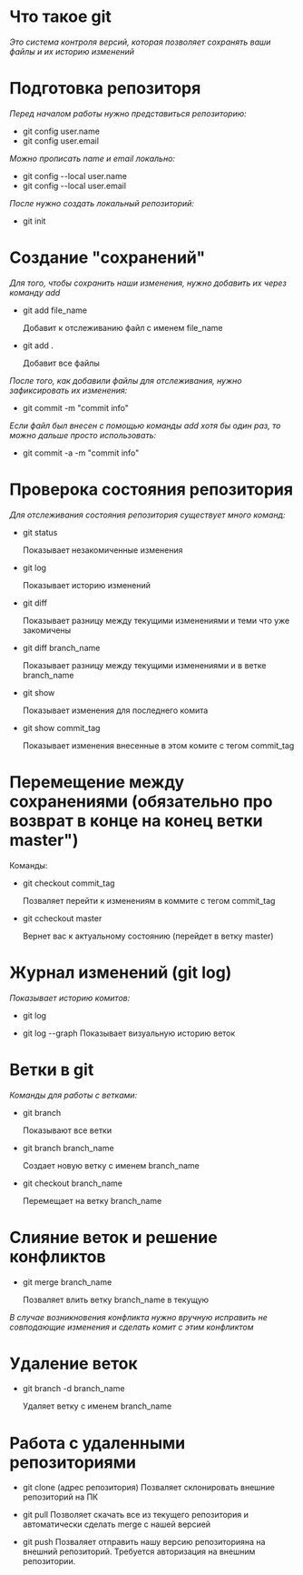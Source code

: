
# Что такое git

*Это система контроля версий, которая позволяет сохранять ваши файлы и их историю изменений*

# Подготовка репозиторя
*Перед началом работы нужно представиться репозиторию:*
* git config user.name 
* git config user.email

*Можно прописать name и email локально:*
* git config --local user.name 
* git config --local user.email

*После нужно создать локальный репозиторий:*
* git init

# Создание "сохранений" 
*Для того, чтобы сохранить наши изменения, нужно добавить их через команду add*

* git add file_name

    Добавит к отслеживанию файл с именем file_name

* git add .

    Добавит все файлы

*После того, как добавили файлы для отслеживания, нужно зафиксировать их изменения:*
* git commit -m "commit info"

*Если файл был внесен с помощью команды add хотя бы один раз, то можно дальше просто использовать:*

* git commit -a -m "commit info"


# Проверока состояния репозитория
*Для отслеживания состояния репозитория существует много команд:*
* git status

    Показывает незакомиченные изменения
    
* git log

    Показывает историю изменений

* git diff

    Показывает разницу между текущими изменениями и теми что уже закомичены

* git diff branch_name

    Показывает разницу между текущими изменениями и в ветке branch_name 

* git show

    Показывает изменения для последнего комита

* git show commit_tag

    Показывает изменения внесенные в этом комите с тегом commit_tag

# Перемещение между сохранениями (обязательно про возврат в конце на конец ветки master")
Команды:
* git checkout commit_tag

    Позваляет перейти к изменениям в коммите с тегом commit_tag
* git ccheckout master

    Вернет вас к актуальному состоянию (перейдет в ветку master)

# Журнал изменений (git log)
*Показывает историю комитов:*
* git log

* git log --graph
    Показывает визуальную историю веток


# Ветки в git
*Команды для работы с ветками:*
* git branch

    Показывают все ветки
* git branch branch_name

    Создает новую ветку с именем branch_name

* git checkout branch_name

    Перемещает на ветку branch_name

# Слияние веток и решение конфликтов
* git merge branch_name

    Позваляет влить ветку branch_name в текущую

*В случае возникновения конфликта нужно вручную исправить не совподающие изменения и сделать комит с этим конфликтом*


# Удаление веток

* git branch -d branch_name

    Удаляет ветку с именем branch_name

# Работа с удаленными репозиториями 

* git clone (адрес репозитория)
    Позваляет склонировать внешние репозиторий на ПК

* git pull
    Позволяет скачать все из текущего репозитория и автоматически сделать merge с нашей версией

* git push
    Позваляет отправить нашу версию репозиторияна на внешний репозиторий. Требуется авторизация на внешним репозитории.